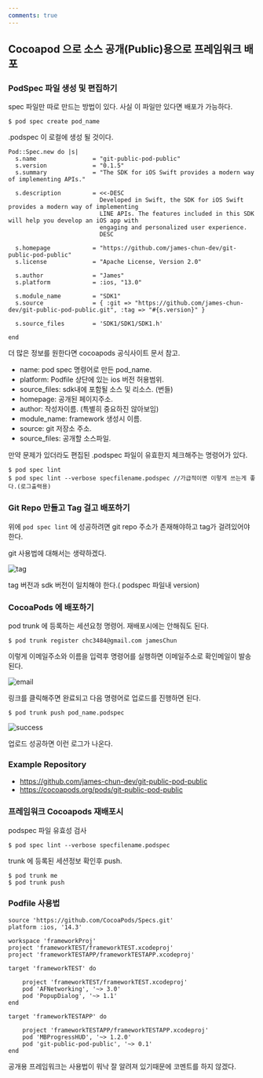 ```yaml
---
comments: true
---
```


## Cocoapod 으로 소스 공개(Public)용으로 프레임워크 배포

### PodSpec 파일 생성 및 편집하기

spec 파일만 따로 만드는 방법이 있다. 사실 이 파일만 있다면 배포가 가능하다.

```
$ pod spec create pod_name
```

.podspec 이 로컬에 생성 될 것이다.

```
Pod::Spec.new do |s|
  s.name                = "git-public-pod-public"
  s.version             = "0.1.5"
  s.summary             = "The SDK for iOS Swift provides a modern way of implementing APIs."

  s.description         = <<-DESC
                          Developed in Swift, the SDK for iOS Swift provides a modern way of implementing
                          LINE APIs. The features included in this SDK will help you develop an iOS app with
                          engaging and personalized user experience.
                          DESC

  s.homepage            = "https://github.com/james-chun-dev/git-public-pod-public"
  s.license             = "Apache License, Version 2.0"

  s.author              = "James"
  s.platform            = :ios, "13.0"
  
  s.module_name         = "SDK1"
  s.source              = { :git => "https://github.com/james-chun-dev/git-public-pod-public.git", :tag => "#{s.version}" }

  s.source_files        = 'SDK1/SDK1/SDK1.h'
  
end
```

더 많은 정보를 원한다면 cocoapods 공식사이트 문서 참고.

* name: pod spec 명령어로 만든 pod_name.
* platform: Podfile 상단에 있는 ios 버전 허용범위.
* source_files: sdk내에 포함될 소스 및 리소스. (번들)
* homepage: 공개된 페이지주소.
* author: 작성자이름. (특별히 중요하진 않아보임)
* module_name: framework 생성시 이름.
* source: git 저장소 주소.
* source_files: 공개할 소스파일.

만약 문제가 있더라도 편집된 .podspec 파일이 유효한지 체크해주는 명령어가 있다.

```
$ pod spec lint
$ pod spec lint --verbose specfilename.podspec //가급적이면 이렇게 쓰는게 좋다.(로그출력용)
```



### Git Repo 만들고 Tag 걸고 배포하기

위에 `pod spec lint` 에 성공하려면 git repo 주소가 존재해야하고 tag가 걸려있어야 한다.

git 사용법에 대해서는 생략하겠다.

![tag](https://user-images.githubusercontent.com/20632507/104142991-25c06b80-5401-11eb-826f-a95c7cfe81ef.png)

tag 버전과 sdk 버전이 일치해야 한다.( podspec 파일내 version)

### CocoaPods 에 배포하기

pod trunk 에 등록하는 세션요청 명령어. 재배포시에는 안해줘도 된다.

```
$ pod trunk register chc3484@gmail.com jamesChun
```

이렇게 이메일주소와 이름을 입력후 명령어를 실행하면 이메일주소로 확인메일이 발송된다.



![email](https://user-images.githubusercontent.com/20632507/104144508-cb2a0e00-5406-11eb-9a39-c981391a74c7.png)

링크를 클릭해주면 완료되고 다음 명령어로 업로드를 진행하면 된다.

```
$ pod trunk push pod_name.podspec
```

![success](https://user-images.githubusercontent.com/20632507/104155710-181fdb80-542b-11eb-9bfe-0b54e46ef576.png)

업로드 성공하면 이런 로그가 나온다. 

### Example Repository

* https://github.com/james-chun-dev/git-public-pod-public
* https://cocoapods.org/pods/git-public-pod-public

### 프레임워크 Cocoapods 재배포시

podspec 파일 유효성 검사

```
$ pod spec lint --verbose specfilename.podspec
```

trunk 에 등록된 세션정보 확인후 push.

```
$ pod trunk me
$ pod trunk push
```



### Podfile 사용법

```
source 'https://github.com/CocoaPods/Specs.git'
platform :ios, '14.3'

workspace 'frameworkProj'
project 'frameworkTEST/frameworkTEST.xcodeproj'
project 'frameworkTESTAPP/frameworkTESTAPP.xcodeproj'

target 'frameworkTEST' do

	project 'frameworkTEST/frameworkTEST.xcodeproj'
	pod 'AFNetworking', '~> 3.0'
	pod 'PopupDialog', '~> 1.1'
end

target 'frameworkTESTAPP' do

	project 'frameworkTESTAPP/frameworkTESTAPP.xcodeproj'
	pod 'MBProgressHUD', '~> 1.2.0'
	pod 'git-public-pod-public', '~> 0.1'
end
```

공개용 프레임워크는 사용법이 워낙 잘 알려져 있기때문에 코멘트를 하지 않겠다.